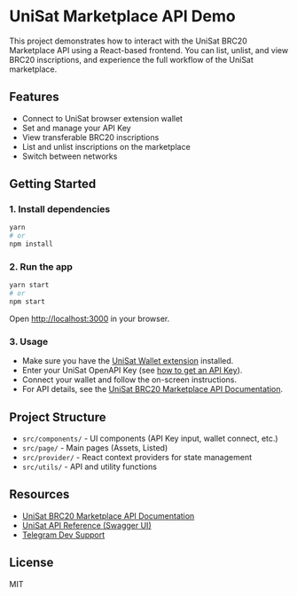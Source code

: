 # UniSat Marketplace API Demo

This project demonstrates how to interact with the UniSat BRC20 Marketplace API using a React-based frontend. You can list, unlist, and view BRC20 inscriptions, and experience the full workflow of the UniSat marketplace.

## Features

- Connect to UniSat browser extension wallet
- Set and manage your API Key
- View transferable BRC20 inscriptions
- List and unlist inscriptions on the marketplace
- Switch between networks

## Getting Started

### 1. Install dependencies

```bash
yarn
# or
npm install
```

### 2. Run the app

```bash
yarn start
# or
npm start
```

Open [http://localhost:3000](http://localhost:3000) in your browser.

### 3. Usage

- Make sure you have the [UniSat Wallet extension](https://unisat.io/) installed.
- Enter your UniSat OpenAPI Key (see [how to get an API Key](https://docs.unisat.io/dev/unisat-developer-service#getting-an-api-key)).
- Connect your wallet and follow the on-screen instructions.
- For API details, see the [UniSat BRC20 Marketplace API Documentation](https://github.com/unisat-wallet/unisat-dev-docs/blob/master/open-api/auto-generated/docs/brc20-marketplace.md).

## Project Structure

- `src/components/` - UI components (API Key input, wallet connect, etc.)
- `src/page/` - Main pages (Assets, Listed)
- `src/provider/` - React context providers for state management
- `src/utils/` - API and utility functions

## Resources

- [UniSat BRC20 Marketplace API Documentation](https://github.com/unisat-wallet/unisat-dev-docs/blob/master/open-api/auto-generated/docs/brc20-marketplace.md)
- [UniSat API Reference (Swagger UI)](https://open-api.unisat.io/)
- [Telegram Dev Support](https://t.me/+w3I7K-OLj4JmODM1)

## License

MIT


